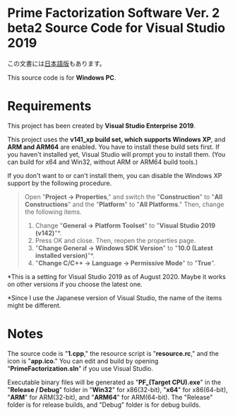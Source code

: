 # Prime Factorization Software Ver. 2 beta2 Source Code for Visual Studio 2019
この文書には[日本語版](readme.md)もあります。

This source code is for **Windows PC**.

# Requirements
This project has been created by **Visual Studio Enterprise 2019**.

This project uses the **v141_xp build set, which supports Windows XP**, and **ARM and ARM64** are enabled. You have to install these build sets first. If you haven't installed yet, Visual Studio will prompt you to install them. (You can build for x64 and Win32, without ARM or ARM64 build tools.)

If you don't want to or can't install them, you can disable the Windows XP support by the following procedure. 

>Open "**Project -> Properties**," and switch the "**Construction**" to "**All Constructions**" and the "**Platform**" to "**All Platforms**." Then, change the following items.
>
>1. Change "**General -> Platform Toolset**" to "**Visual Studio 2019 (v142)**"\*.
>1. Press OK and close. Then, reopen the properties page.
>1. "**Change General -> Windows SDK Version**" to "**10.0 (Latest installed version)**"\*.
>1. "**Change C/C++ -> Language -> Permissive Mode**" to "**True**".

\*This is a setting for Visual Studio 2019 as of August 2020. Maybe it works on other versions if you choose the latest one.

\*Since I use the Japanese version of Visual Studio, the name of the items might be different.

# Notes
The source code is "**1.cpp**," the resource script is "**resource.rc**," and the icon is "**app.ico**." You can edit and build by opening "**PrimeFactorization.sln**" if you use Visual Studio.

Executable binary files will be generated as "**PF_(Target CPU).exe**" in the "**Release / Debug**" folder in "**Win32**" for x86(32-bit), "**x64**" for x86(64-bit), "**ARM**" for ARM(32-bit), and "**ARM64**" for ARM(64-bit). The "Release" folder is for release builds, and "Debug" folder is for debug builds.